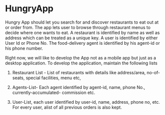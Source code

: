 # HungryApp
Hungry App should let you search for and discover restaurants to eat out at or order from. The app lets user to browse through 
restaurant menus to decide where one wants to eat. A restaurant is identified by name as well as address which can be treated 
as a unique key. A user is identified by either User Id or Phone No. The food-delivery agent is identified by his agent-id or 
his phone number.

Right now, we will like to develop the App not as a mobile app but just as a desktop application. To develop the application, 
maintain the following lists 


1. Restaurant List - List of restaurants with details like address/area, no-of-seats, special facilities, menu etc,

2. Agents-List- Each agent identified by agent-id, name, phone No., currently-accumulated- commission etc. 

3. User-List, each user identified by user-id, name, address, phone no, etc. For every user, alist of all previous orders is also kept.
